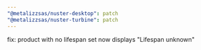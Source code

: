 ```yaml
---
"@metalizzsas/nuster-desktop": patch
"@metalizzsas/nuster-turbine": patch
---
```


fix: product with no lifespan set now displays "Lifespan unknown"
